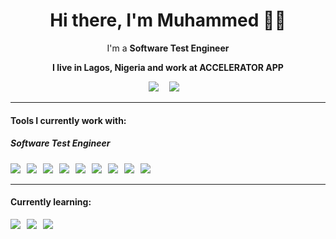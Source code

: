 <h1 align='center'>  Hi there, I'm Muhammed 👋🏼 </h1>

<p align='center'>
  I'm a <b>Software Test Engineer<b>
</p>
  
<p align='center'>
  I live in Lagos, Nigeria and work at <b>ACCELERATOR APP</b>
</p>
  
 <p align='center'>
  <a href="https://www.linkedin.com/in/ovansa/"><img src="https://img.shields.io/badge/linkedin-%230077B5.svg?&style=for-the-badge&logo=linkedin&logoColor=white" /></a>&nbsp;&nbsp;&nbsp;&nbsp;
  <a href="mailto:aminmuhammad18@gmail.com?subject=Olá%20Stefany"><img src="https://img.shields.io/badge/gmail-%23D14836.svg?&style=for-the-badge&logo=gmail&logoColor=white" /></a>&nbsp;&nbsp;&nbsp;&nbsp;

</p>
  
<hr>

<h4>Tools I currently work with:</h4>

<h5>Software Test Engineer</h5>
<p >
  <img src="https://img.shields.io/badge/-cypress-%23E5E5E5?style=for-the-badge&logo=cypress&logoColor=058a5e" />&nbsp;&nbsp;
  <img src="https://img.shields.io/badge/javascript-%23323330.svg?style=for-the-badge&logo=javascript&logoColor=%23F7DF1E" />&nbsp;&nbsp;
  <img src="https://img.shields.io/badge/typescript-%23007ACC.svg?style=for-the-badge&logo=typescript&logoColor=white" />&nbsp;&nbsp;
  <img src="https://img.shields.io/badge/react-%2320232a.svg?style=for-the-badge&logo=react&logoColor=%2361DAFB" />&nbsp;&nbsp;
  <img src="https://img.shields.io/badge/-TestingLibrary-%23E33332?style=for-the-badge&logo=testing-library&logoColor=white" />&nbsp;&nbsp;
  <img src="https://img.shields.io/badge/-jest-%23C21325?style=for-the-badge&logo=jest&logoColor=white" />&nbsp;&nbsp;
  <img src="https://img.shields.io/badge/-node.js-6DA55F?style=for-the-badge&logo=jest&logoColor=white" />&nbsp;&nbsp;
  <img src="https://img.shields.io/badge/-GraphQL-E10098?style=for-the-badge&logo=jest&logoColor=white" />&nbsp;&nbsp;
  <img src="https://img.shields.io/badge/MongoDB-%234ea94b.svg?style=for-the-badge&logo=mongodb&logoColor=white" />&nbsp;&nbsp;
</p>

<hr>

<h4>Currently learning: </h4>

<p >
  <img src="https://img.shields.io/badge/AWS-%23FF9900.svg?style=for-the-badge&logo=amazon-aws&logoColor=white" />&nbsp;&nbsp;
  <img src="https://img.shields.io/badge/styled--components-DB7093?style=for-the-badge&logo=styled-components&logoColor=white" />&nbsp;&nbsp;
  <img src="https://img.shields.io/badge/CodeceptJS-yellow?style=for-the-badge&logo=codeceptjs&logoColor=white" />&nbsp;&nbsp;
</p>

